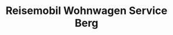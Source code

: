 ---
title: "Reisemobil Wohnwagen Service Berg"
url: /zuelpich/reisemobil-wohnwagen-service-berg/
shop: Wohnwagen
---